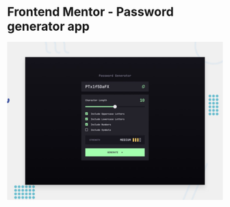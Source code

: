 # Frontend Mentor - Password generator app

![Design preview for the Password generator app coding challenge](./preview.jpg)
